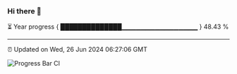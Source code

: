 ### Hi there 👋

⏳ Year progress { ██████████████▁▁▁▁▁▁▁▁▁▁▁▁▁▁▁▁ } 48.43 %

---

⏰ Updated on Wed, 26 Jun 2024 06:27:06 GMT

![Progress Bar CI](https://github.com/ZhaoGui/ZhaoGui/workflows/Progress%20Bar%20CI/badge.svg)
